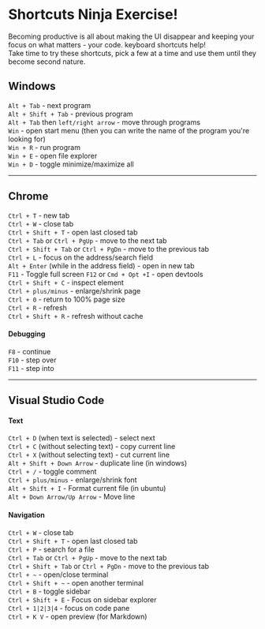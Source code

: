 # Shortcuts Ninja Exercise!

Becoming productive is all about making the UI disappear and keeping your focus on what matters - your code. keyboard shortcuts help!  
Take time to try these shortcuts, pick a few at a time and use them until they become second nature.

## Windows
`Alt + Tab` - next program  
`Alt + Shift + Tab` - previous program  
`Alt + Tab` then `left/right arrow` - move through programs  
`Win` - open start menu (then you can write the name of the program you're looking for)  
`Win + R` - run program  
`Win + E` - open file explorer  
`Win + D` - toggle minimize/maximize all  

---

## Chrome
`Ctrl + T` - new tab  
`Ctrl + W` - close tab  
`Ctrl + Shift + T` - open last closed tab  
`Ctrl + Tab` or `Ctrl + PgUp` - move to the next tab  
`Ctrl + Shift + Tab` or `Ctrl + PgDn` - move to the previous tab  
`Ctrl + L` - focus on the address/search field  
`Alt + Enter` (while in the address field) - open in new tab  
`F11` - Toggle full screen
`F12` or `Cmd + Opt +I` - open devtools  
`Ctrl + Shift + C` - inspect element\
`Ctrl + plus/minus` - enlarge/shrink page  
`Ctrl + 0` - return to 100% page size  
`Ctrl + R` - refresh\
`Ctrl + Shift + R` - refresh without cache

#### Debugging
`F8` - continue  
`F10` - step over  
`F11` - step into  

---

## Visual Studio Code

#### Text
`Ctrl + D` (when text is selected) - select next\
`Ctrl + C` (without selecting text) - copy current line  
`Ctrl + X` (without selecting text) - cut current line  
`Alt + Shift + Down Arrow` - duplicate line (in windows)\
`Ctrl + /` - toggle comment\
`Ctrl + plus/minus` - enlarge/shrink font\
`Alt + Shift + I` - Format current file (in ubuntu)\
`Alt + Down Arrow/Up Arrow` - Move line

#### Navigation
`Ctrl + W` - close tab  
`Ctrl + Shift + T` - open last closed tab  
`Ctrl + P` - search for a file\
`Ctrl + Tab` or `Ctrl + PgUp` - move to the next tab\
`Ctrl + Shift + Tab` or `Ctrl + PgDn` - move to the previous tab \
`Ctrl + ~` - open/close terminal\
`Ctrl + Shift + ~` - open another terminal\
`Ctrl + B` - toggle sidebar\
`Ctrl + Shift + E` - Focus on sidebar explorer\
`Ctrl + 1|2|3|4` - focus on code pane\
`Ctrl + K V` - open preview (for Markdown)